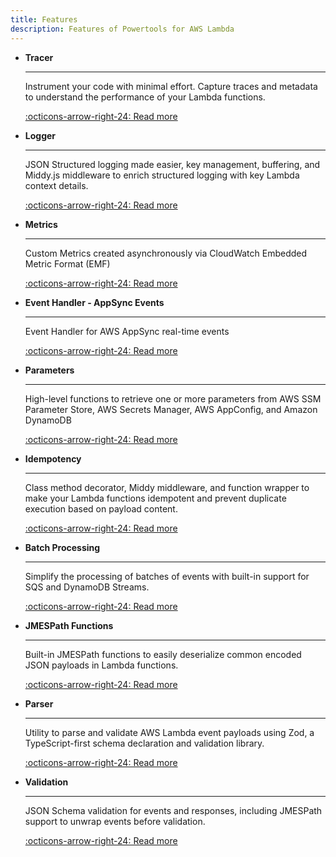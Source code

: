 ```yaml
---
title: Features
description: Features of Powertools for AWS Lambda
---
```


<!-- markdownlint-disable MD043 -->

<div class="grid cards" markdown>

- __Tracer__

    ---

    Instrument your code with minimal effort. Capture traces and metadata to understand the performance of your Lambda functions.

    [:octicons-arrow-right-24: Read more](./tracer.md)

- __Logger__

    ---

    JSON Structured logging made easier, key management, buffering, and Middy.js middleware to enrich structured logging with key Lambda context details.

    [:octicons-arrow-right-24: Read more](./logger.md)

- __Metrics__

    ---

    Custom Metrics created asynchronously via CloudWatch Embedded Metric Format (EMF)

    [:octicons-arrow-right-24: Read more](./metrics.md)

- __Event Handler - AppSync Events__

    ---

    Event Handler for AWS AppSync real-time events

    [:octicons-arrow-right-24: Read more](./event-handler/appsync-events.md)

- __Parameters__

    ---

    High-level functions to retrieve one or more parameters from AWS SSM Parameter Store, AWS Secrets Manager, AWS AppConfig, and Amazon DynamoDB

    [:octicons-arrow-right-24: Read more](./parameters.md)

- __Idempotency__

    ---

    Class method decorator, Middy middleware, and function wrapper to make your Lambda functions idempotent and prevent duplicate execution based on payload content.

    [:octicons-arrow-right-24: Read more](./idempotency.md)

- __Batch Processing__

    ---

    Simplify the processing of batches of events with built-in support for SQS and DynamoDB Streams.

    [:octicons-arrow-right-24: Read more](./batch.md)

- __JMESPath Functions__

    ---

    Built-in JMESPath functions to easily deserialize common encoded JSON payloads in Lambda functions.

    [:octicons-arrow-right-24: Read more](./jmespath.md)

- __Parser__

    ---

    Utility to parse and validate AWS Lambda event payloads using Zod, a TypeScript-first schema declaration and validation library.

    [:octicons-arrow-right-24: Read more](./parser.md)

- __Validation__

    ---

    JSON Schema validation for events and responses, including JMESPath support to unwrap events before validation.

    [:octicons-arrow-right-24: Read more](./validation.md)

</div>
